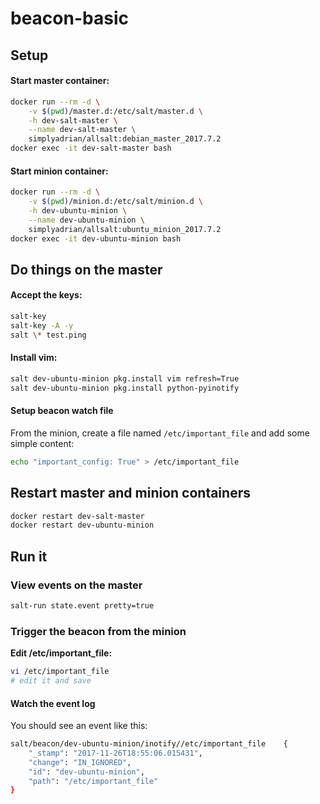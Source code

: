 # beacon-basic

## Setup

#### Start master container:

```bash
docker run --rm -d \
    -v $(pwd)/master.d:/etc/salt/master.d \
    -h dev-salt-master \
    --name dev-salt-master \
    simplyadrian/allsalt:debian_master_2017.7.2
docker exec -it dev-salt-master bash
```

#### Start minion container:

```bash
docker run --rm -d \
    -v $(pwd)/minion.d:/etc/salt/minion.d \
    -h dev-ubuntu-minion \
    --name dev-ubuntu-minion \
    simplyadrian/allsalt:ubuntu_minion_2017.7.2
docker exec -it dev-ubuntu-minion bash
```


## Do things on the master

#### Accept the keys:

```bash
salt-key
salt-key -A -y
salt \* test.ping
```

#### Install vim:

```bash
salt dev-ubuntu-minion pkg.install vim refresh=True
salt dev-ubuntu-minion pkg.install python-pyinotify
```


#### Setup beacon watch file

From the minion, create a file named `/etc/important_file` and add some simple content:

```bash
echo "important_config: True" > /etc/important_file
```


## Restart master and minion containers

```bash
docker restart dev-salt-master
docker restart dev-ubuntu-minion
```


## Run it

### View events on the master

```bash
salt-run state.event pretty=true
```


### Trigger the beacon from the minion

**Edit /etc/important_file:**

```bash
vi /etc/important_file
# edit it and save
```

#### Watch the event log

You should see an event like this:

```bash
salt/beacon/dev-ubuntu-minion/inotify//etc/important_file    {
    "_stamp": "2017-11-26T18:55:06.015431",
    "change": "IN_IGNORED",
    "id": "dev-ubuntu-minion",
    "path": "/etc/important_file"
}
```
